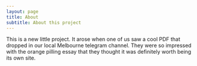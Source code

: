 ```yaml
---
layout: page
title: About
subtitle: About this project
---
```


This is a new little project. It arose when one of us saw a cool PDF that dropped in our local Melbourne telegram channel. They were so impressed with the orange pilling essay that they thought it was definitely worth being its own site.
